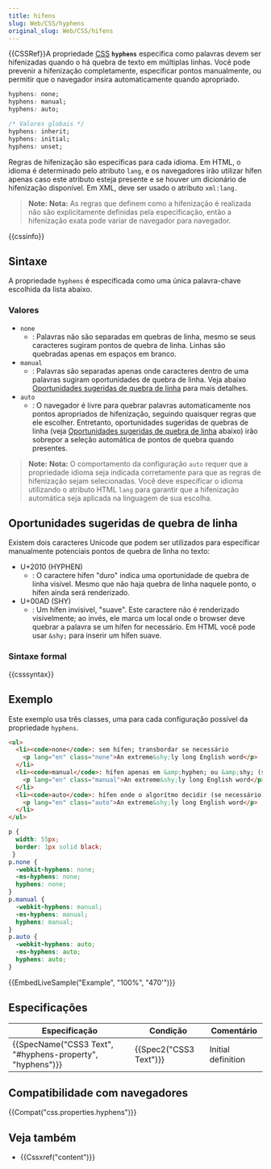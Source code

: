 ```yaml
---
title: hifens
slug: Web/CSS/hyphens
original_slug: Web/CSS/hifens
---
```


{{CSSRef}}A propriedade [CSS](/pt-BR/docs/) **`hyphens`** especifica como palavras devem ser hifenizadas quando o há quebra de texto em múltiplas linhas. Você pode prevenir a hifenização completamente, especificar pontos manualmente, ou permitir que o navegador insira automaticamente quando apropriado.

```css
hyphens: none;
hyphens: manual;
hyphens: auto;

/* Valores globais */
hyphens: inherit;
hyphens: initial;
hyphens: unset;
```

Regras de hifenização são específicas para cada idioma. Em HTML, o idioma é determinado pelo atributo `lang`, e os navegadores irão utilizar hífen apenas caso este atributo esteja presente e se houver um dicionário de hifenização disponível. Em XML, deve ser usado o atributo `xml:lang.`

> **Note:** **Nota:** As regras que definem como a hifenização é realizada não são explicitamente definidas pela especificação, então a hifenização exata pode variar de navegador para navegador.

{{cssinfo}}

## Sintaxe

A propriedade `hyphens` é especificada como uma única palavra-chave escolhida da lista abaixo.

### Valores

- `none`
  - : Palavras não são separadas em quebras de linha, mesmo se seus caracteres sugiram pontos de quebra de linha. Linhas são quebradas apenas em espaços em branco.
- `manual`
  - : Palavras são separadas apenas onde caracteres dentro de uma palavras sugiram oportunidades de quebra de linha. Veja abaixo [Oportunidades sugeridas de quebra de linha](#suggesting_line_break_opportunities) para mais detalhes.
- `auto`
  - : O navegador é livre para quebrar palavras automaticamente nos pontos apropriados de hifenização, seguindo quaisquer regras que ele escolher. Entretanto, oportunidades sugeridas de quebras de linha (veja [Oportunidades sugeridas de quebra de linha](#suggesting_line_break_opportunities) abaixo) irão sobrepor a seleção automática de pontos de quebra quando presentes.

> **Note:** **Nota:** O comportamento da configuração `auto` requer que a propriedade idioma seja indicada corretamente para que as regras de hifenização sejam selecionadas. Você deve especificar o idioma utilizando o atributo HTML `lang` para garantir que a hifenização automática seja aplicada na linguagem de sua escolha.

## Oportunidades sugeridas de quebra de linha

Existem dois caracteres Unicode que podem ser utilizados para especificar manualmente potenciais pontos de quebra de linha no texto:

- U+2010 (HYPHEN)
  - : O caractere hífen "duro" indica uma oportunidade de quebra de linha visível. Mesmo que não haja quebra de linha naquele ponto, o hífen ainda será renderizado.
- U+00AD (SHY)
  - : Um hífen invisivel, "suave". Este caractere não é renderizado visivelmente; ao invés, ele marca um local onde o browser deve quebrar a palavra se um hífen for necessário. Em HTML você pode usar `&shy;` para inserir um hífen suave.

### Sintaxe formal

{{csssyntax}}

## Exemplo

Este exemplo usa três classes, uma para cada configuração possível da propriedade `hyphens`.

```html
<ul>
  <li><code>none</code>: sem hífen; transbordar se necessário
    <p lang="en" class="none">An extreme&shy;ly long English word</p>
  </li>
  <li><code>manual</code>: hífen apenas em &amp;hyphen; ou &amp;shy; (se necessário)
    <p lang="en" class="manual">An extreme&shy;ly long English word</p>
  </li>
  <li><code>auto</code>: hífen onde o algorítmo decidir (se necessário)
    <p lang="en" class="auto">An extreme&shy;ly long English word</p>
  </li>
</ul>
```

```css
p {
  width: 55px;
  border: 1px solid black;
 }
p.none {
  -webkit-hyphens: none;
  -ms-hyphens: none;
  hyphens: none;
}
p.manual {
  -webkit-hyphens: manual;
  -ms-hyphens: manual;
  hyphens: manual;
}
p.auto {
  -webkit-hyphens: auto;
  -ms-hyphens: auto;
  hyphens: auto;
}
```

{{EmbedLiveSample("Example", "100%", "470'")}}

## Especificações

| Especificação                                                                | Condição                     | Comentário         |
| ---------------------------------------------------------------------------- | ---------------------------- | ------------------ |
| {{SpecName("CSS3 Text", "#hyphens-property", "hyphens")}} | {{Spec2("CSS3 Text")}} | Initial definition |

## Compatibilidade com navegadores

{{Compat("css.properties.hyphens")}}

## Veja também

- {{Cssxref("content")}}

